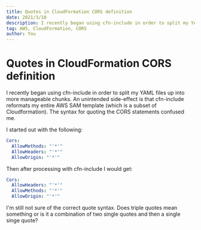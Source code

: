 ```yaml
---
title: Quotes in CloudFormation CORS definition
date: 2021/3/18
description: I recently began using cfn-include in order to split my YAML files up into more manageable chunks. An unintended side-effect is that cfn-include reformats my entire AWS SAM template (which is a subset of Cloudformation). The syntax for quoting the CORS statements confused me.
tag: AWS, CloudFormation, CORS
author: You
---
```


# Quotes in CloudFormation CORS definition

I recently began using cfn-include in order to split my YAML files up into more manageable chunks. An unintended side-effect is that cfn-include reformats my entire AWS SAM template (which is a subset of Cloudformation). The syntax for quoting the CORS statements confused me.

I started out with the following:

```yaml
Cors:
  AllowMethods: "'*'"
  AllowHeaders: "'*'"
  AllowOrigin: "'*'"
```

Then after processing with cfn-include I would get:

```yaml
Cors:
  AllowHeaders: "'*'"
  AllowMethods: "'*'"
  AllowOrigin: "'*'"
```

I'm still not sure of the correct quote syntax. Does triple quotes mean something or is it a combination of two single quotes and then a single singe quote?

